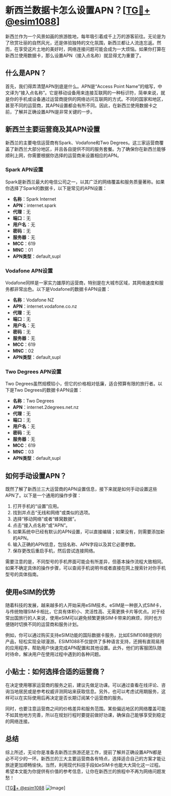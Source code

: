 # 新西兰数据卡怎么设置APN？[[TG💪+ @esim1088](https://t.me/s/esim1088)]

新西兰作为一个风景如画的旅游胜地，每年吸引着成千上万的游客前往。无论是为了欣赏壮丽的自然风光，还是体验独特的文化氛围，新西兰都让人流连忘返。然而，在享受这片土地的美好时，网络连接问题可能会成为一大烦恼。如果你打算在新西兰使用数据卡，那么设置APN（接入点名称）就显得尤为重要了。

## 什么是APN？

首先，我们得弄清楚APN到底是什么。APN是“Access Point Name”的缩写，中文译为“接入点名称”。它是移动设备用来连接互联网的一种标识符，简单来说，就是你的手机或设备通过运营商提供的网络访问互联网的方式。不同的国家和地区，甚至不同的运营商，其APN设置都会有所不同。因此，在新西兰使用数据卡之前，了解并正确设置APN是非常关键的一步。

## 新西兰主要运营商及其APN设置

新西兰的主要电信运营商有Spark、Vodafone和Two Degrees。这三家运营商覆盖了新西兰大部分地区，并且各自提供不同的服务套餐。为了确保你在新西兰能够顺利上网，你需要根据你选择的运营商来设置相应的APN。

### Spark APN设置

Spark是新西兰最大的电信公司之一，以其广泛的网络覆盖和服务质量著称。如果你选择了Spark的数据卡，以下是常见的APN设置：

- **名称**：Spark Internet
- **APN**：internet.spark
- **代理**：无
- **端口**：无
- **用户名**：无
- **密码**：无
- **服务器**：无
- **MCC**：619
- **MNC**：01
- **APN类型**：default,supl

### Vodafone APN设置

Vodafone同样是一家实力雄厚的运营商，特别是在大城市区域，其网络速度和服务都非常出色。以下是Vodafone的数据卡APN设置：

- **名称**：Vodafone NZ
- **APN**：internet.vodafone.co.nz
- **代理**：无
- **端口**：无
- **用户名**：无
- **密码**：无
- **服务器**：无
- **MCC**：619
- **MNC**：02
- **APN类型**：default,supl

### Two Degrees APN设置

Two Degrees虽然规模较小，但它的价格相对低廉，适合预算有限的旅行者。以下是Two Degrees的数据卡APN设置：

- **名称**：Two Degrees
- **APN**：internet.2degrees.net.nz
- **代理**：无
- **端口**：无
- **用户名**：无
- **密码**：无
- **服务器**：无
- **MCC**：619
- **MNC**：03
- **APN类型**：default,supl

## 如何手动设置APN？

既然了解了新西兰三大运营商的APN设置信息，接下来就是如何手动设置这些APN了。以下是一个通用的操作步骤：

1. 打开手机的“设置”应用。
2. 找到并点击“无线和网络”或类似的选项。
3. 选择“移动网络”或者“蜂窝数据”。
4. 点击“接入点名称”或“APN”。
5. 如果系统中已经有默认的APN设置，可以直接编辑；如果没有，则需要添加新的APN。
6. 输入正确的APN信息，包括名称、APN字段以及其它必要参数。
7. 保存更改后重启手机，然后尝试连接网络。

需要注意的是，不同型号的手机界面可能会有所差异，但基本操作流程大致相同。如果不确定具体的操作步骤，可以查阅手机说明书或者直接在网上搜索针对你手机型号的具体指南。

## 使用eSIM的优势

随着科技的发展，越来越多的人开始采用eSIM技术。eSIM是一种嵌入式SIM卡，与传统物理SIM卡相比，它具有体积小、灵活性高、无需更换卡片等优点。对于经常出国旅行的人来说，使用eSIM可以避免频繁更换SIM卡带来的麻烦，同时也方便随时切换不同的运营商和服务计划。

例如，你可以通过购买支持eSIM功能的国际数据卡服务，比如ESIM1088提供的产品，轻松实现全球漫游。ESIM1088不仅提供了多种语言支持，还拥有直观易用的应用程序，帮助用户快速完成APN配置和其他设置。此外，他们的客服团队随时待命，解决用户在使用过程中遇到的各种问题。

## 小贴士：如何选择合适的运营商？

在决定使用哪家运营商的服务之前，建议先做足功课。可以通过查看在线评论、咨询当地居民或是参考权威评测网站来获取信息。另外，也可以考虑试用期服务，这样可以在实际使用后再决定是否长期订阅某个运营商的服务。

同时，也要注意运营商之间的价格差异和服务范围。某些偏远地区的网络覆盖可能不如其他地方完善，所以在规划行程时要提前做好功课，确保自己能够享受到稳定的网络连接。

## 总结

综上所述，无论你是准备去新西兰旅游还是工作，提前了解并正确设置APN都是必不可少的一环。新西兰的三大主要运营商各有特点，选择适合自己的方案才能让旅途更加顺畅愉快。当然，利用现代科技手段如eSIM卡也能大大简化这一过程。希望本文能为你提供有价值的参考信息，让你在新西兰的旅程中不再为网络问题发愁！

[[TG💪+ @esim1088](https://t.me/s/esim1088) ![Image](https://i.postimg.cc/4NQfJmqS/Snipaste-2025-05-13-00-14-12.png)]